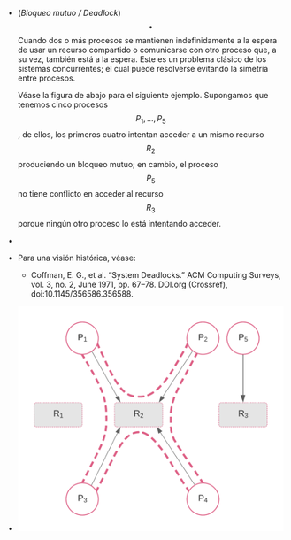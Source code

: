 - (_Bloqueo mutuo / Deadlock_) $$\bullet$$ Cuando dos o más procesos se mantienen indefinidamente a la espera de usar un recurso compartido o comunicarse con otro proceso que, a su vez, también está a la espera. Este es un problema clásico de los sistemas concurrentes; el cual puede resolverse evitando la simetría entre procesos. 
  
  Véase la figura de abajo para el siguiente ejemplo. Supongamos que tenemos cinco procesos $$P_1, ..., P_5$$, de ellos, los primeros cuatro intentan acceder a un mismo recurso $$R_2$$ produciendo un bloqueo mutuo; en cambio, el proceso $$P_5$$ no tiene conflicto en acceder al recurso $$R_3$$ porque ningún otro proceso lo está intentando acceder.
-
- Para una visión histórica, véase:
	- Coffman, E. G., et al. “System Deadlocks.” ACM Computing Surveys, vol. 3, no. 2, June 1971, pp. 67–78. DOI.org (Crossref), doi:10.1145/356586.356588.
- ![Blank diagram - deadlock (1).png](../assets/Blank_diagram_-_deadlock_(1)_1658865437261_0.png)
